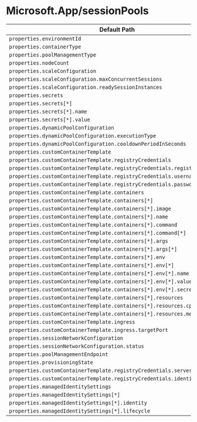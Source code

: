 # Microsoft.App/sessionPools

| Default Path | Alias |
|---|---|
| `properties.environmentId` | `Microsoft.App/sessionPools/environmentId` |
| `properties.containerType` | `Microsoft.App/sessionPools/containerType` |
| `properties.poolManagementType` | `Microsoft.App/sessionPools/poolManagementType` |
| `properties.nodeCount` | `Microsoft.App/sessionPools/nodeCount` |
| `properties.scaleConfiguration` | `Microsoft.App/sessionPools/scaleConfiguration` |
| `properties.scaleConfiguration.maxConcurrentSessions` | `Microsoft.App/sessionPools/scaleConfiguration.maxConcurrentSessions` |
| `properties.scaleConfiguration.readySessionInstances` | `Microsoft.App/sessionPools/scaleConfiguration.readySessionInstances` |
| `properties.secrets` | `Microsoft.App/sessionPools/secrets` |
| `properties.secrets[*]` | `Microsoft.App/sessionPools/secrets[*]` |
| `properties.secrets[*].name` | `Microsoft.App/sessionPools/secrets[*].name` |
| `properties.secrets[*].value` | `Microsoft.App/sessionPools/secrets[*].value` |
| `properties.dynamicPoolConfiguration` | `Microsoft.App/sessionPools/dynamicPoolConfiguration` |
| `properties.dynamicPoolConfiguration.executionType` | `Microsoft.App/sessionPools/dynamicPoolConfiguration.executionType` |
| `properties.dynamicPoolConfiguration.cooldownPeriodInSeconds` | `Microsoft.App/sessionPools/dynamicPoolConfiguration.cooldownPeriodInSeconds` |
| `properties.customContainerTemplate` | `Microsoft.App/sessionPools/customContainerTemplate` |
| `properties.customContainerTemplate.registryCredentials` | `Microsoft.App/sessionPools/customContainerTemplate.registryCredentials` |
| `properties.customContainerTemplate.registryCredentials.registryServer` | `Microsoft.App/sessionPools/customContainerTemplate.registryCredentials.registryServer` |
| `properties.customContainerTemplate.registryCredentials.username` | `Microsoft.App/sessionPools/customContainerTemplate.registryCredentials.username` |
| `properties.customContainerTemplate.registryCredentials.passwordSecretRef` | `Microsoft.App/sessionPools/customContainerTemplate.registryCredentials.passwordSecretRef` |
| `properties.customContainerTemplate.containers` | `Microsoft.App/sessionPools/customContainerTemplate.containers` |
| `properties.customContainerTemplate.containers[*]` | `Microsoft.App/sessionPools/customContainerTemplate.containers[*]` |
| `properties.customContainerTemplate.containers[*].image` | `Microsoft.App/sessionPools/customContainerTemplate.containers[*].image` |
| `properties.customContainerTemplate.containers[*].name` | `Microsoft.App/sessionPools/customContainerTemplate.containers[*].name` |
| `properties.customContainerTemplate.containers[*].command` | `Microsoft.App/sessionPools/customContainerTemplate.containers[*].command` |
| `properties.customContainerTemplate.containers[*].command[*]` | `Microsoft.App/sessionPools/customContainerTemplate.containers[*].command[*]` |
| `properties.customContainerTemplate.containers[*].args` | `Microsoft.App/sessionPools/customContainerTemplate.containers[*].args` |
| `properties.customContainerTemplate.containers[*].args[*]` | `Microsoft.App/sessionPools/customContainerTemplate.containers[*].args[*]` |
| `properties.customContainerTemplate.containers[*].env` | `Microsoft.App/sessionPools/customContainerTemplate.containers[*].env` |
| `properties.customContainerTemplate.containers[*].env[*]` | `Microsoft.App/sessionPools/customContainerTemplate.containers[*].env[*]` |
| `properties.customContainerTemplate.containers[*].env[*].name` | `Microsoft.App/sessionPools/customContainerTemplate.containers[*].env[*].name` |
| `properties.customContainerTemplate.containers[*].env[*].value` | `Microsoft.App/sessionPools/customContainerTemplate.containers[*].env[*].value` |
| `properties.customContainerTemplate.containers[*].env[*].secretRef` | `Microsoft.App/sessionPools/customContainerTemplate.containers[*].env[*].secretRef` |
| `properties.customContainerTemplate.containers[*].resources` | `Microsoft.App/sessionPools/customContainerTemplate.containers[*].resources` |
| `properties.customContainerTemplate.containers[*].resources.cpu` | `Microsoft.App/sessionPools/customContainerTemplate.containers[*].resources.cpu` |
| `properties.customContainerTemplate.containers[*].resources.memory` | `Microsoft.App/sessionPools/customContainerTemplate.containers[*].resources.memory` |
| `properties.customContainerTemplate.ingress` | `Microsoft.App/sessionPools/customContainerTemplate.ingress` |
| `properties.customContainerTemplate.ingress.targetPort` | `Microsoft.App/sessionPools/customContainerTemplate.ingress.targetPort` |
| `properties.sessionNetworkConfiguration` | `Microsoft.App/sessionPools/sessionNetworkConfiguration` |
| `properties.sessionNetworkConfiguration.status` | `Microsoft.App/sessionPools/sessionNetworkConfiguration.status` |
| `properties.poolManagementEndpoint` | `Microsoft.App/sessionPools/poolManagementEndpoint` |
| `properties.provisioningState` | `Microsoft.App/sessionPools/provisioningState` |
| `properties.customContainerTemplate.registryCredentials.server` | `Microsoft.App/sessionPools/customContainerTemplate.registryCredentials.server` |
| `properties.customContainerTemplate.registryCredentials.identity` | `Microsoft.App/sessionPools/customContainerTemplate.registryCredentials.identity` |
| `properties.managedIdentitySettings` | `Microsoft.App/sessionPools/managedIdentitySettings` |
| `properties.managedIdentitySettings[*]` | `Microsoft.App/sessionPools/managedIdentitySettings[*]` |
| `properties.managedIdentitySettings[*].identity` | `Microsoft.App/sessionPools/managedIdentitySettings[*].identity` |
| `properties.managedIdentitySettings[*].lifecycle` | `Microsoft.App/sessionPools/managedIdentitySettings[*].lifecycle` |


